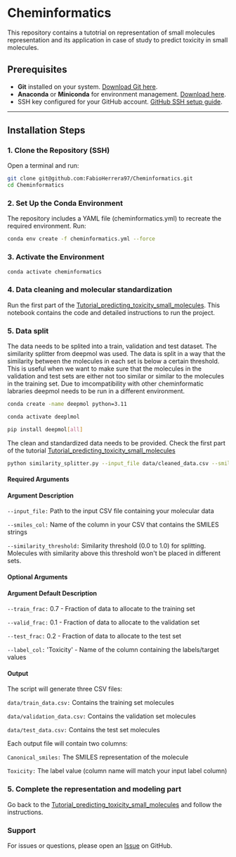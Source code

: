 # Cheminformatics

This repository contains a tutotrial on representation of small molecules representation and its application in case of study to predict toxicity in small molecules.

## Prerequisites
- **Git** installed on your system. [Download Git here](https://git-scm.com/downloads).
- **Anaconda** or **Miniconda** for environment management. [Download here](https://docs.conda.io/en/latest/miniconda.html).
- SSH key configured for your GitHub account. [GitHub SSH setup guide](https://docs.github.com/en/authentication/connecting-to-github-with-ssh).

---

## Installation Steps

### 1. Clone the Repository (SSH)
Open a terminal and run:
```bash
git clone git@github.com:FabioHerrera97/Cheminformatics.git
cd Cheminformatics
```
### 2. Set Up the Conda Environment

The repository includes a YAML file (cheminformatics.yml) to recreate the required environment. Run:

```bash
conda env create -f cheminformatics.yml --force
```
### 3. Activate the Environment

```bash
conda activate cheminformatics
```
### 4. Data cleaning and molecular standardization

Run the first part of the [Tutorial_predicting_toxicity_small_molecules](https://github.com/FabioHerrera97/Cheminformatics/blob/main/Tutorial_predicting_toxicity_small_molecules.ipynb). This notebook contains the code and detailed instructions to run the project.

### 5. Data split
The data needs to be splited into a train, validation and test dataset. The similarity splitter from deepmol was used. The data is split in a way that the similarity between the molecules in each set is below a certain threshold. This is useful when we want to make sure that the molecules in the validation and test sets are either not too similar or similar to the molecules in the training set. Due to imcompatibility with other cheminformatic labraries deepmol needs to be run in a different environment. 

```bash
conda create -name deepmol python=3.11

conda activate deeplmol

pip install deepmol[all]
```

The clean and standardized data needs to be provided. Check the first part of the tutorial [Tutorial_predicting_toxicity_small_molecules](https://github.com/FabioHerrera97/Cheminformatics/blob/main/Tutorial_predicting_toxicity_small_molecules.ipynb)

```bash
python similarity_splitter.py --input_file data/cleaned_data.csv --smiles_col Canonical_smiles --similarity_threshold 0.7
```
#### Required Arguments

#### Argument	Description

```--input_file:```	  Path to the input CSV file containing your molecular data

```--smiles_col:```	  Name of the column in your CSV that contains the SMILES strings

```--similarity_threshold:```	  Similarity threshold (0.0 to 1.0) for splitting. Molecules with similarity above this threshold won't be placed in different sets.

#### Optional Arguments

#### Argument	Default	Description

```--train_frac:```	  0.7	- Fraction of data to allocate to the training set

```--valid_frac:```	  0.1	- Fraction of data to allocate to the validation set

```--test_frac:```	  0.2	- Fraction of data to allocate to the test set

```--label_col:```	'Toxicity' - Name of the column containing the labels/target values

#### Output

The script will generate three CSV files:


```data/train_data.csv:```	  Contains the training set molecules

```data/validation_data.csv:```	  Contains the validation set molecules

```data/test_data.csv:```	  Contains the test set molecules

Each output file will contain two columns:

```Canonical_smiles:```	  The SMILES representation of the molecule

```Toxicity:```	  The label value (column name will match your input label column)

### 5. Complete the representation and modeling part

Go back to the [Tutorial_predicting_toxicity_small_molecules](https://github.com/FabioHerrera97/Cheminformatics/blob/main/Tutorial_predicting_toxicity_small_molecules.ipynb) and follow the instructions.

### Support

For issues or questions, please open an [Issue](https://github.com/FabioHerrera97/Cheminformatics/issues) on GitHub.

